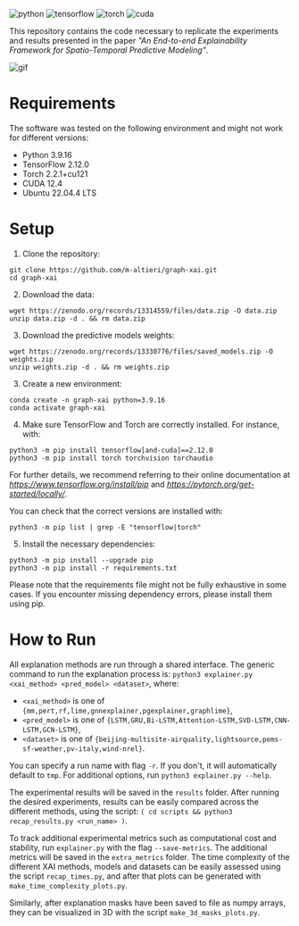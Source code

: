 ![python](https://img.shields.io/badge/python-3.9-green?labelColor=blue&style=flat)
![tensorflow](https://img.shields.io/badge/tensorflow-2.12-green?labelColor=orange&style=flat)
![torch](https://img.shields.io/badge/torch-2.2.1-green?labelColor=red&style=flat)
![cuda](https://img.shields.io/badge/cuda-12.4-green?labelColor=grey&style=flat)

This repository contains the code necessary to replicate the experiments and results presented in the paper _"An End-to-end Explainability Framework for Spatio-Temporal Predictive Modeling"_.

![gif](https://s2.ezgif.com/tmp/ezgif-2-ce4af01ee1.gif)

# Requirements

The software was tested on the following environment and might not work for
different versions:

- Python 3.9.16
- TensorFlow 2.12.0
- Torch 2.2.1+cu121
- CUDA 12.4
- Ubuntu 22.04.4 LTS

# Setup

1. Clone the repository:

```
git clone https://github.com/m-altieri/graph-xai.git
cd graph-xai
```

2. Download the data:

```
wget https://zenodo.org/records/13314559/files/data.zip -O data.zip
unzip data.zip -d . && rm data.zip
```

3. Download the predictive models weights:

```
wget https://zenodo.org/records/13330776/files/saved_models.zip -O weights.zip
unzip weights.zip -d . && rm weights.zip
```

3. Create a new environment:

```
conda create -n graph-xai python=3.9.16
conda activate graph-xai
```

4. Make sure TensorFlow and Torch are correctly installed. For instance, with:

```
python3 -m pip install tensorflow[and-cuda]==2.12.0
python3 -m pip install torch torchvision torchaudio
```

For further details, we recommend referring to their online documentation at *https://www.tensorflow.org/install/pip* and *https://pytorch.org/get-started/locally/*.

You can check that the correct versions are installed with:

```
python3 -m pip list | grep -E "tensorflow|torch"
```

5. Install the necessary dependencies:

```
python3 -m pip install --upgrade pip
python3 -m pip install -r requirements.txt
```

Please note that the requirements file might not be fully exhaustive in some cases. If you encounter missing dependency errors, please install them using pip.

# How to Run

All explanation methods are run through a shared interface.
The generic command to run the explanation process is:
`python3 explainer.py <xai_method> <pred_model> <dataset>`, where:

- `<xai_method>` is one of `{mm,pert,rf,lime,gnnexplainer,pgexplainer,graphlime}`,
- `<pred_model>` is one of `{LSTM,GRU,Bi-LSTM,Attention-LSTM,SVD-LSTM,CNN-LSTM,GCN-LSTM}`,
- `<dataset>` is one of `{beijing-multisite-airquality,lightsource,pems-sf-weather,pv-italy,wind-nrel}`.

You can specify a run name with flag `-r`. If you don't, it will automatically default to `tmp`.
For additional options, run `python3 explainer.py --help`.

The experimental results will be saved in the `results` folder.
After running the desired experiments, results can be easily compared across the different methods, using the script:
`( cd scripts && python3 recap_results.py <run_name> )`.

To track additional experimental metrics such as computational cost and stability, run `explainer.py` with the flag `--save-metrics`.
The additional metrics will be saved in the `extra_metrics` folder. The time complexity of the different XAI methods, models and datasets can be easily assessed using the script `recap_times.py`, and after that plots can be generated with `make_time_complexity_plots.py`.

Similarly, after explanation masks have been saved to file as numpy arrays, they can be visualized in 3D with the script `make_3d_masks_plots.py`.
